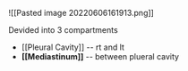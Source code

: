 ![[Pasted image 20220606161913.png]]

Devided into 3 compartments
- [[Pleural Cavity]] -- rt and lt
- **[[Mediastinum]]** -- between plueral cavity